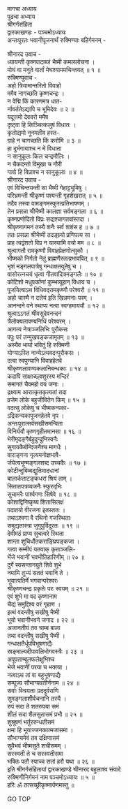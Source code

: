 मागचा अध्याय  
पुढचा अध्याय  
श्रीगर्गसंहिता  
द्वारकाखण्डः - पञ्चमोऽध्यायः  
अन्तःपुरतः भवानीपूजनार्थं रुक्मिण्याः बहिर्गमनम् -  
  
श्रीनारद उवाच -  
ध्यायन्ती कृष्णपादाब्जं भैष्मी कमललोचना ।  
मोघं वा मनुते वार्तां मेघश्याममचिन्तयत् ॥ १ ॥  
रुक्मिण्युवाच -  
अहो त्रियामान्तरितो विवाहो  
     ममैव नागच्छति कृष्णचन्द्रः ।  
न वेद्मि किं कारणमत्र धात-  
     र्नावर्ततेऽद्यापि च भूमिदेवः ॥ २ ॥  
यदूत्तमो देववरो ममैष  
     दृष्ट्वा हि किञ्चित्कलुषं विधातः ।  
कृतोद्यमो नूनमतीव हस्त-  
     ग्राहे न चागच्छति किं करोमि ॥ ३ ॥  
हा दुर्भगायाश्च न मे विधाता  
     न सानुकूलः किल चन्द्रमौलिः ।  
न चैकदन्तो विमुखा च गौरी  
     गावो हि विप्राश्च न सानुकूलाः ॥ ४ ॥  
श्रीनारद उवाच -  
एवं विचिन्तयन्ती सा भैष्मी गेहाट्टभूमिषु ।  
परिभ्रमन्ती श्रीकृष्णं पश्यन्ती गृहशेखरात् ॥ ५ ॥  
तदैव तस्या वामङ्गमस्फुरत्प्रतिभाषणम् ।  
तेन प्रसन्ना श्रीभैष्मी कालज्ञा सर्वमङ्गला ॥ ६ ॥  
कृष्णप्रणोदितो विप्रः सद्यश्चागतवांस्तदा ।  
श्रीकृष्णागमनं तस्यै शनैः सर्वं शशंस ह ॥ ७ ॥  
ततः प्रसन्ना श्रीभैष्मी तदङ्घ्र्यो प्रणिपत्य सा ।  
प्राह त्वद्वंशतो विप्र न यास्यामि वचो मम ॥ ८ ॥  
श्रुत्वागतौ रामकृष्णौ विवाहप्रेक्षणोत्सुकौ ।  
भीष्मको निर्गतो नेतुं ब्राह्मणैस्तत्प्रभाववित् ॥ ९ ॥  
भृशं मङ्गलपात्रेषु गन्धाक्षतयुतेषु च ।  
वासोरत्नचयं धृत्वा गीतवादित्रमङ्गलैः ॥ १० ॥  
कोटिशो मधुपर्काणां कुम्भव्यूहान् विधाय च ।  
पूजयित्वाऽथ विधिवद्‌रामकृष्णौ परेश्वरौ ॥ ११ ॥  
अहो चास्मै न दत्तेयं इति खिन्नमनाः परम् ।  
आनन्दने वने स्थाप्य नत्वा स्वग्हमाययौ ॥ १२ ॥  
श्रुत्वाऽऽगतं श्रीवसुदेवनन्दनं  
     त्रैलोक्यलावण्यनिधिं परेश्वरम् ।  
आगत्य नेत्राञ्जलिभिः पुरौकसः  
     पपुः परं तन्मुखपङ्कजामृतम् ॥ १३ ॥  
अस्यैव भार्या भवितुं हि रुक्मिणी  
     योग्याऽस्ति नान्येऽत्यवदन्पुरौकसः ।  
दत्वा स्वपुण्यानि विवाहहेतवे  
     श्रीकृष्णलावण्यकलानिबन्धकाः ॥ १४ ॥  
कदापि साक्षाच्छ्वशुरस्य मन्दिरं  
     समागतं चैवमहो वयं जनाः ।  
द्रक्ष्याम आरात्कृतकृत्यतां तदा  
     व्रजेम लोके बहुजीवितेन किम् ॥ १५ ॥  
वदत्सु लोकेषु च भीष्मकन्यका-  
     ऽद्रिकन्यकापूजनहेतवे नृप ।  
अन्तःपुरात्सर्वसखीसमन्विता  
     विनिर्ययौ कृष्णगृहीतमानसा ॥ १६ ॥  
भेरीमृदङ्गैर्बहुदुन्दुभिस्वनैः  
     सुगायकैर्बन्दिजनैश्च मागधैः ।  
वाराङ्गना नृत्यमनोज्ञभावै-  
     र्जयेत्यभून्मङ्गलशब्द उच्चकैः ॥ १७ ॥  
कोटीन्दुबिम्बद्युतिमादधानां  
     बालार्कताटङ्कधरां श्रियं ताम् ।  
सितातपत्रव्यजनैः स्फुरद्‌भिः  
     सुचामरैः पार्श्वगणः सिषेवे ॥ १८ ॥  
कोशाद्विनिष्कृष्य शितासिलक्षं  
     पदातयो वीरजना इतस्ततः ।  
तथाऽश्वगा वै रथिनो गजस्थिताः  
     समुद्यतास्त्रा जुगुपुर्विदूरतः ॥ १९ ॥  
देवीमठं प्राप्य सुचत्वरे स्थिता  
     शान्ता शुचिर्धौतकराङ्घ्रिपङ्कजा ।  
गत्वा सम्मीपं यतवाक् कृताञ्जलि-  
     र्भेजे भवानीं भवभीतिहारिणीम् ॥ २० ॥  
दुर्गे स्वसन्तानयुते शिवे शुभे  
     नमामि तुभ्यं सततं भवानि ते ।  
भूयात्पतिर्मे भगवान्परेश्वरः  
     श्रीकृष्णचन्द्रः प्रकृतेः परः स्वयम् ॥ २१ ॥  
एवं शुभे मा वद कृष्णानाम  
     चैद्यं समुद्दिश्य वरं गृहाण ।  
इत्थं वदन्तीषु सखीषु भैष्मी  
     भूयो भवानीभवने जगाद ॥ २२ ॥  
अजानतीयं तव चाम्ब बाला  
     तथा वदन्तीषु सखीषु भैष्मी ।  
गन्धाक्षतैर्धूपविभूषणाद्यैः  
     स्रङ्‌माल्यदीपावलिभोगवस्त्रैः ॥ २३ ॥  
अपूपताम्बूलफलेक्षुभिश्च  
     भेजे भवानीं परया च भक्त्या ।  
नत्वाऽथ तां वा बहुभूषणाद्यैः  
     सम्पूज्य सौभाग्यवतीर्ननाम ॥ २४ ॥  
सर्वाः स्त्रियताः प्रददुर्वराणि  
     सुमङ्गलाशीर्वचनानि तस्यै ।  
रुपं सदा ते शतरुपया समं  
     शीलं सदा शैलसुतासमं प्रभौ ॥ २५ ॥  
शुश्रूषणं भर्तुररुन्धतीसमं  
     क्षमा हि भूयाज्जनकात्मजासमा ।  
सौभाग्यमेवं तव दक्षिणासमं  
     सुवैभवं भीष्मसुते शचीसमम् ।  
सरस्वती ते च सरस्वतीसमा  
     भक्तिः पतौ स्याच्च सतां हरौ यथा ॥ २६ ॥  
इति श्रीगर्गसंहितायां द्वारकाखण्डे श्रीनारद बहुलाश्व संवादे  
रुक्मिणीनिर्गमनं नाम पञ्चमोऽध्यायः ॥ ५ ॥  
हरिः ॐ तत्सच्छ्रीकृष्णार्पणमस्तु ॥  
  
GO TOP

